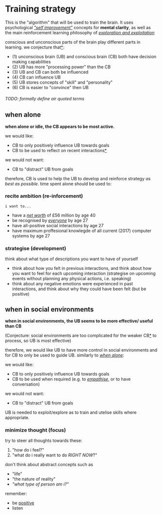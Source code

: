# Training strategy

This is the "algorithm" that will be used to train the brain.
It uses psychological [_"self improvement"_][si] concepts 
for **mental clarity**, 
as well as the main reinforcement learning philosophy of
[_exploration and exploitation_][ee]

[si]: ../doc/self_help
[ee]: ../../programming/ML/DA-Lecture9.pdf "learn about this"

conscious and unconscious parts of the brain play different parts in learning.
we conjecture that[\*][cs]:
  - (1) unconscious brain (UB) and conscious brain (CB) both have decision making capabilities
  - (2) UB has more "processing power" than the CB
  - (3) UB and CB can both be influenced
  - (4) CB can influence UB
  - (5) UB stores concepts of "skill" and "personality"
  - (6) CB is easier to "convince" then UB

###### TODO: formally define air quoted terms
  
[cs]: ./reference/strategyAxioms.md

## when alone
**when alone or idle, the CB appears to be most active.**

we would like:
  - CB to only positively influence UB towards goals
  - CB to be used to reflect on recent interactions[\*][nt]

we would not want:
  - CB to "distract" UB from goals

therefore, CB is used to help the UB 
to develop and reinforce strategy _as best as possible_.
time spent alone should be used to:

[nt]: ./reference/notes.md

### recite ambition (re-inforcement)
`i want to...`
  - have
    a [_net worth_](./reference/netWorth.md) of £56 million 
    by age 40
  - be recognised by 
    [_everyone_](./reference/quantitativePopularity.md) 
    by age 27
  - have 
    all-positive social interactions
    by age 27
  - have 
    maximum proffesional knowlegde of 
    all current (2017) computer systems
    by age 27

### strategise (development)
think about what type of descriptions you want to have of yourself
  - think about how you felt in previous interactions, and 
    think about how you want to feel for each upcoming interaction
    (strategise on upcoming events without planning 
    any physical actions, i.e. speaking)
  - think about any negative emotions were experienced in past
    interactions, and think about why they could have been felt
    (but be positive)

## when in social environments 
**when in social environments, the UB seems to be more effective/
  useful than CB**

(Conjecture: social environments are too complicated for the
weaker CB[\*][c4] to process, so UB is most effective)

[c4]: ./STRATEGY.md "conjecture 4"

therefore, we would like UB to have more control in social
environments and for CB to only be used to guide UB. similarly
to [_when alone_][wa]:

[wa]: ./STRATEGY.md "(above)"

we would like:
  - CB to only positively influence UB towards goals
  - CB to be used when required (e.g. to [_empathise_][ei], or to have conversation)

we would not want:
  - CB to "distract" UB from goals

[ei]: ../doc/emotional_intelligence/danielGoleman.pdf "ref. on page 39"

UB is needed to exploit/explore as to train and utelise skills where appropriate.

### minimize thought (focus)
try to steer all thoughts towards these:
  1. "how do i feel?"
  2. "what do i really want to do _RIGHT NOW_?"

don't think about abstract concepts such as 
  - "life" 
  - "the nature of reality"
  - _"what type of person am i?"_

remember:
  - be [positive][pp]
  - listen

[pp]: ./reference/positivity.md "positivity"
